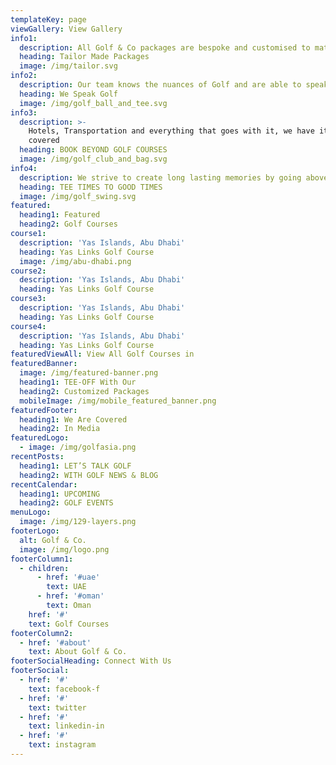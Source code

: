 ```yaml
---
templateKey: page
viewGallery: View Gallery
info1:
  description: All Golf & Co packages are bespoke and customised to match your requirements
  heading: Tailor Made Packages
  image: /img/tailor.svg
info2:
  description: Our team knows the nuances of Golf and are able to speak your language
  heading: We Speak Golf
  image: /img/golf_ball_and_tee.svg
info3:
  description: >-
    Hotels, Transportation and everything that goes with it, we have it all
    covered
  heading: BOOK BEYOND GOLF COURSES
  image: /img/golf_club_and_bag.svg
info4:
  description: We strive to create long lasting memories by going above & beyond
  heading: TEE TIMES TO GOOD TIMES
  image: /img/golf_swing.svg
featured:
  heading1: Featured
  heading2: Golf Courses
course1:
  description: 'Yas Islands, Abu Dhabi'
  heading: Yas Links Golf Course
  image: /img/abu-dhabi.png
course2:
  description: 'Yas Islands, Abu Dhabi'
  heading: Yas Links Golf Course
course3:
  description: 'Yas Islands, Abu Dhabi'
  heading: Yas Links Golf Course
course4:
  description: 'Yas Islands, Abu Dhabi'
  heading: Yas Links Golf Course
featuredViewAll: View All Golf Courses in
featuredBanner:
  image: /img/featured-banner.png
  heading1: TEE-OFF With Our
  heading2: Customized Packages
  mobileImage: /img/mobile_featured_banner.png
featuredFooter:
  heading1: We Are Covered
  heading2: In Media
featuredLogo:
  - image: /img/golfasia.png
recentPosts:
  heading1: LET’S TALK GOLF
  heading2: WITH GOLF NEWS & BLOG
recentCalendar:
  heading1: UPCOMING
  heading2: GOLF EVENTS
menuLogo:
  image: /img/129-layers.png
footerLogo:
  alt: Golf & Co.
  image: /img/logo.png
footerColumn1:
  - children:
      - href: '#uae'
        text: UAE
      - href: '#oman'
        text: Oman
    href: '#'
    text: Golf Courses
footerColumn2:
  - href: '#about'
    text: About Golf & Co.
footerSocialHeading: Connect With Us
footerSocial:
  - href: '#'
    text: facebook-f
  - href: '#'
    text: twitter
  - href: '#'
    text: linkedin-in
  - href: '#'
    text: instagram
---
```


